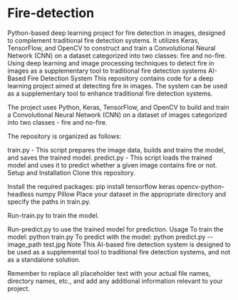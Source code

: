 # Fire-detection
Python-based deep learning project for fire detection in images, designed to complement traditional fire detection systems. It utilizes Keras, TensorFlow, and OpenCV to construct and train a Convolutional Neural Network (CNN) on a dataset categorized into two classes: fire and no-fire. Using deep learning and image processing techniques to detect fire in images as a supplementary tool to traditional fire detection systems AI-Based Fire Detection System This repository contains code for a deep learning project aimed at detecting fire in images. The system can be used as a supplementary tool to enhance traditional fire detection systems.

The project uses Python, Keras, TensorFlow, and OpenCV to build and train a Convolutional Neural Network (CNN) on a dataset of images categorized into two classes - fire and no-fire.

The repository is organized as follows:

train.py - This script prepares the image data, builds and trains the model, and saves the trained model. predict.py - This script loads the trained model and uses it to predict whether a given image contains fire or not. Setup and Installation Clone this repository.

Install the required packages: pip install tensorflow keras opencv-python-headless numpy Pillow Place your dataset in the appropriate directory and specify the paths in train.py.

Run-train.py to train the model.

Run-predict.py to use the trained model for prediction. Usage To train the model: python train.py To predict with the model: python predict.py --image_path test.jpg Note This AI-based fire detection system is designed to be used as a supplemental tool to traditional fire detection systems, and not as a standalone solution.

Remember to replace all placeholder text with your actual file names, directory names, etc., and add any additional information relevant to your project.
